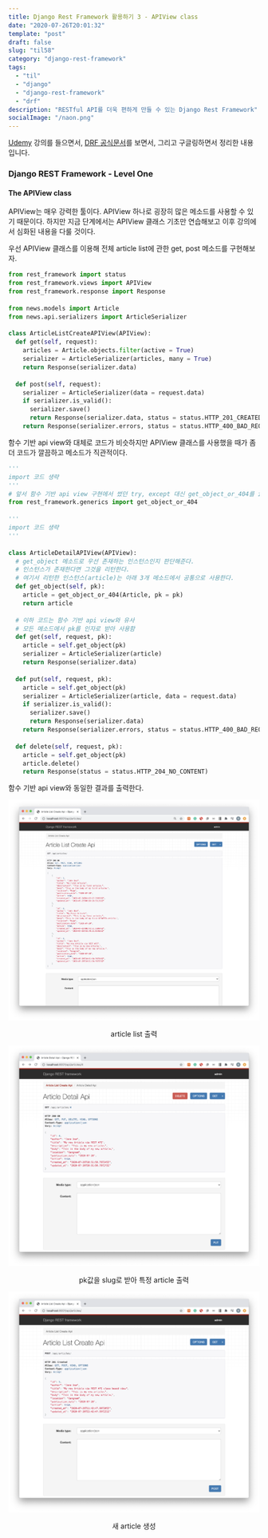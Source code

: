 ```yaml
---
title: Django Rest Framework 활용하기 3 - APIView class
date: "2020-07-26T20:01:32"
template: "post"
draft: false
slug: "til58"
category: "django-rest-framework"
tags:
  - "til"
  - "django"
  - "django-rest-framework"
  - "drf"
description: "RESTful API를 더욱 편하게 만들 수 있는 Django Rest Framework"
socialImage: "/naon.png"
---
```


[Udemy](https://www.udemy.com/course/the-complete-guide-to-django-rest-framework-and-vue-js/) 강의를 들으면서, [DRF 공식문서](https://www.django-rest-framework.org/api-guide/serializers/)를 보면서, 그리고 구글링하면서 정리한 내용입니다.

### Django REST Framework - Level One
#### The APIView class

APIView는 매우 강력한 툴이다. APIView 하나로 굉장히 많은 메소드를 사용할 수 있기 때문이다. 하지만 지금 단계에서는 APIView 클래스 기초만 연습해보고 이후 강의에서 심화된 내용을 다룰 것이다.

우선 APIView 클래스를 이용해 전체 article list에 관한 get, post 메소드를 구현해보자.

```python
from rest_framework import status
from rest_framework.views import APIView
from rest_framework.response import Response

from news.models import Article
from news.api.serializers import ArticleSerializer

class ArticleListCreateAPIView(APIView):
  def get(self, request):
    articles = Article.objects.filter(active = True)
    serializer = ArticleSerializer(articles, many = True)
    return Response(serializer.data)

  def post(self, request):
    serializer = ArticleSerializer(data = request.data)
    if serializer.is_valid():
      serializer.save()
      return Response(serializer.data, status = status.HTTP_201_CREATED)
    return Response(serializer.errors, status = status.HTTP_400_BAD_REQUEST)
```

함수 기반 api view와 대체로 코드가 비슷하지만 APIView 클래스를 사용했을 때가 좀 더 코드가 깔끔하고 메소드가 직관적이다.

```python
'''
import 코드 생략
'''
# 앞서 함수 기반 api view 구현에서 썼던 try, except 대신 get_object_or_404를 import 해서 사용
from rest_framework.generics import get_object_or_404

'''
import 코드 생략
'''

class ArticleDetailAPIView(APIView):
  # get_object 메소드로 우선 존재하는 인스턴스인지 판단해준다.
  # 인스턴스가 존재한다면 그것을 리턴한다.
  # 여기서 리턴한 인스턴스(article)는 아래 3개 메소드에서 공통으로 사용한다.
  def get_object(self, pk):
    article = get_object_or_404(Article, pk = pk)
    return article

  # 이하 코드는 함수 기반 api view와 유사
  # 모든 메소드에서 pk를 인자로 받아 사용함
  def get(self, request, pk):
    article = self.get_object(pk)
    serializer = ArticleSerializer(article)
    return Response(serializer.data)

  def put(self, request, pk):
    article = self.get_object(pk)
    serializer = ArticleSerializer(article, data = request.data)
    if serializer.is_valid():
      serializer.save()
      return Response(serializer.data)
    return Response(serializer.errors, status = status.HTTP_400_BAD_REQUEST)

  def delete(self, request, pk):
    article = self.get_object(pk)
    article.delete()
    return Response(status = status.HTTP_204_NO_CONTENT)
```

함수 기반 api view와 동일한 결과를 출력한다.

![class based list view](/media/udemy-drf06-class-based-list.png)
<center>article list 출력</center>

![class based detail view](/media/udemy-drf08-class-based-detail.png)
<center>pk값을 slug로 받아 특정 article 출력</center>

![class based detail post](/media/udemy-drf07-class-based-post.png)
<center>새 article 생성</center>